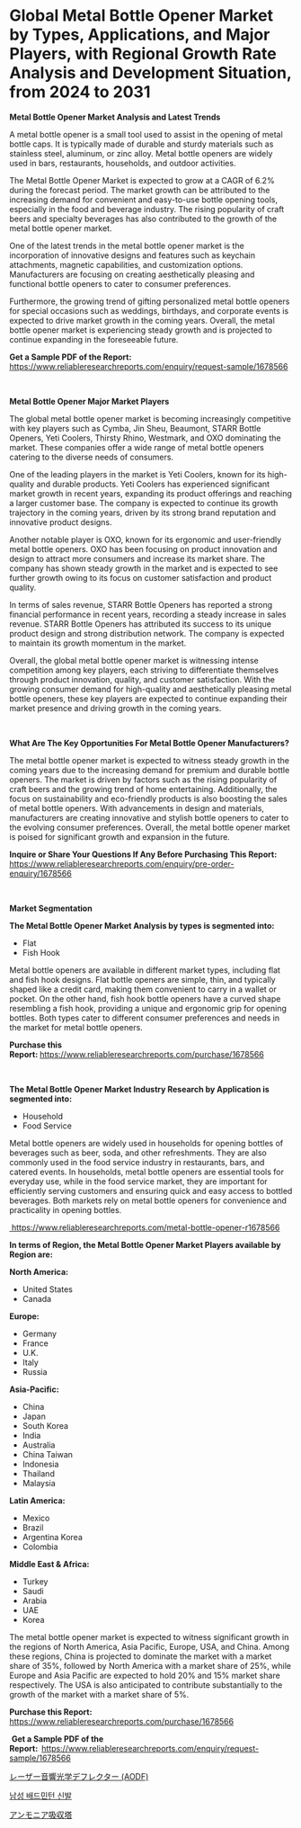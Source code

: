 <p><h1>Global Metal Bottle Opener Market by Types, Applications, and Major Players, with Regional Growth Rate Analysis and Development Situation, from 2024 to 2031</h1></p><p><strong>Metal Bottle Opener Market Analysis and Latest Trends</strong></p>
<p><p>A metal bottle opener is a small tool used to assist in the opening of metal bottle caps. It is typically made of durable and sturdy materials such as stainless steel, aluminum, or zinc alloy. Metal bottle openers are widely used in bars, restaurants, households, and outdoor activities.</p><p>The Metal Bottle Opener Market is expected to grow at a CAGR of 6.2% during the forecast period. The market growth can be attributed to the increasing demand for convenient and easy-to-use bottle opening tools, especially in the food and beverage industry. The rising popularity of craft beers and specialty beverages has also contributed to the growth of the metal bottle opener market.</p><p>One of the latest trends in the metal bottle opener market is the incorporation of innovative designs and features such as keychain attachments, magnetic capabilities, and customization options. Manufacturers are focusing on creating aesthetically pleasing and functional bottle openers to cater to consumer preferences.</p><p>Furthermore, the growing trend of gifting personalized metal bottle openers for special occasions such as weddings, birthdays, and corporate events is expected to drive market growth in the coming years. Overall, the metal bottle opener market is experiencing steady growth and is projected to continue expanding in the foreseeable future.</p></p>
<p><strong>Get a Sample PDF of the Report:&nbsp;</strong> <a href="https://www.reliableresearchreports.com/enquiry/request-sample/1678566">https://www.reliableresearchreports.com/enquiry/request-sample/1678566</a></p>
<p>&nbsp;</p>
<p><strong>Metal Bottle Opener Major Market Players</strong></p>
<p><p>The global metal bottle opener market is becoming increasingly competitive with key players such as Cymba, Jin Sheu, Beaumont, STARR Bottle Openers, Yeti Coolers, Thirsty Rhino, Westmark, and OXO dominating the market. These companies offer a wide range of metal bottle openers catering to the diverse needs of consumers.</p><p>One of the leading players in the market is Yeti Coolers, known for its high-quality and durable products. Yeti Coolers has experienced significant market growth in recent years, expanding its product offerings and reaching a larger customer base. The company is expected to continue its growth trajectory in the coming years, driven by its strong brand reputation and innovative product designs.</p><p>Another notable player is OXO, known for its ergonomic and user-friendly metal bottle openers. OXO has been focusing on product innovation and design to attract more consumers and increase its market share. The company has shown steady growth in the market and is expected to see further growth owing to its focus on customer satisfaction and product quality.</p><p>In terms of sales revenue, STARR Bottle Openers has reported a strong financial performance in recent years, recording a steady increase in sales revenue. STARR Bottle Openers has attributed its success to its unique product design and strong distribution network. The company is expected to maintain its growth momentum in the market.</p><p>Overall, the global metal bottle opener market is witnessing intense competition among key players, each striving to differentiate themselves through product innovation, quality, and customer satisfaction. With the growing consumer demand for high-quality and aesthetically pleasing metal bottle openers, these key players are expected to continue expanding their market presence and driving growth in the coming years.</p></p>
<p>&nbsp;</p>
<p><strong>What Are The Key Opportunities For Metal Bottle Opener Manufacturers?</strong></p>
<p><p>The metal bottle opener market is expected to witness steady growth in the coming years due to the increasing demand for premium and durable bottle openers. The market is driven by factors such as the rising popularity of craft beers and the growing trend of home entertaining. Additionally, the focus on sustainability and eco-friendly products is also boosting the sales of metal bottle openers. With advancements in design and materials, manufacturers are creating innovative and stylish bottle openers to cater to the evolving consumer preferences. Overall, the metal bottle opener market is poised for significant growth and expansion in the future.</p></p>
<p><strong>Inquire or Share Your Questions If Any Before Purchasing This Report:</strong> <a href="https://www.reliableresearchreports.com/enquiry/pre-order-enquiry/1678566">https://www.reliableresearchreports.com/enquiry/pre-order-enquiry/1678566</a></p>
<p>&nbsp;</p>
<p><strong>Market Segmentation</strong></p>
<p><strong>The Metal Bottle Opener Market Analysis by types is segmented into:</strong></p>
<p><ul><li>Flat</li><li>Fish Hook</li></ul></p>
<p><p>Metal bottle openers are available in different market types, including flat and fish hook designs. Flat bottle openers are simple, thin, and typically shaped like a credit card, making them convenient to carry in a wallet or pocket. On the other hand, fish hook bottle openers have a curved shape resembling a fish hook, providing a unique and ergonomic grip for opening bottles. Both types cater to different consumer preferences and needs in the market for metal bottle openers.</p></p>
<p><strong>Purchase this Report:&nbsp;</strong><a href="https://www.reliableresearchreports.com/purchase/1678566">https://www.reliableresearchreports.com/purchase/1678566</a></p>
<p>&nbsp;</p>
<p><strong>The Metal Bottle Opener Market Industry Research by Application is segmented into:</strong></p>
<p><ul><li>Household</li><li>Food Service</li></ul></p>
<p><p>Metal bottle openers are widely used in households for opening bottles of beverages such as beer, soda, and other refreshments. They are also commonly used in the food service industry in restaurants, bars, and catered events. In households, metal bottle openers are essential tools for everyday use, while in the food service market, they are important for efficiently serving customers and ensuring quick and easy access to bottled beverages. Both markets rely on metal bottle openers for convenience and practicality in opening bottles.</p></p>
<p><a href="https://www.reliableresearchreports.com/metal-bottle-opener-r1678566">&nbsp;https://www.reliableresearchreports.com/metal-bottle-opener-r1678566</a></p>
<p><strong>In terms of Region, the Metal Bottle Opener Market Players available by Region are:</strong></p>
<p>
    <p> <strong> North America: </strong>
        <ul>
            <li>United States</li>
            <li>Canada</li>
        </ul>
        </p> 
    <p> <strong> Europe: </strong>
        <ul>
            <li>Germany</li>
            <li>France</li>
            <li>U.K.</li>
            <li>Italy</li>
            <li>Russia</li>
        </ul>
        </p> 
    <p> <strong> Asia-Pacific: </strong>
        <ul>
            <li>China</li>
            <li>Japan</li>
            <li>South Korea</li>
            <li>India</li>
            <li>Australia</li>
            <li>China Taiwan</li>
            <li>Indonesia</li>
            <li>Thailand</li>
            <li>Malaysia</li>
        </ul>
        </p> 
    <p> <strong> Latin America: </strong>
        <ul>
            <li>Mexico</li>
            <li>Brazil</li>
            <li>Argentina Korea</li>
            <li>Colombia</li>
        </ul>
        </p> 
    <p> <strong> Middle East & Africa: </strong>
        <ul>
            <li>Turkey</li>
            <li>Saudi</li>
            <li>Arabia</li>
            <li>UAE</li>
            <li>Korea</li>
        </ul>
    </p>
    </p>
<p><p>The metal bottle opener market is expected to witness significant growth in the regions of North America, Asia Pacific, Europe, USA, and China. Among these regions, China is projected to dominate the market with a market share of 35%, followed by North America with a market share of 25%, while Europe and Asia Pacific are expected to hold 20% and 15% market share respectively. The USA is also anticipated to contribute substantially to the growth of the market with a market share of 5%.</p></p>
<p><strong>Purchase this Report: </strong><a href="https://www.reliableresearchreports.com/purchase/1678566">https://www.reliableresearchreports.com/purchase/1678566</a></p>
<p>&nbsp;<strong>Get a Sample PDF of the Report:&nbsp;&nbsp;</strong><a href="https://www.reliableresearchreports.com/enquiry/request-sample/1678566">https://www.reliableresearchreports.com/enquiry/request-sample/1678566</a></p>
<p><strong></strong></p>
<p><p><a href="https://medium.com/@ethantreutel/%E3%83%AC%E3%83%BC%E3%82%B6%E3%83%BC%E3%82%A2%E3%82%B3%E3%82%BD%E3%82%AA%E3%83%97%E3%83%86%E3%82%A3%E3%83%83%E3%82%AF%E3%83%87%E3%83%95%E3%83%AC%E3%82%AF%E3%82%BF%E3%83%BC-aodf-%E5%B8%82%E5%A0%B4-%E7%AB%B6%E4%BA%89%E5%88%86%E6%9E%90-%E5%B8%82%E5%A0%B4%E5%8B%95%E5%90%91-%E3%81%8A%E3%82%88%E3%81%B32031%E5%B9%B4%E3%81%BE%E3%81%A7%E3%81%AE%E4%BA%88%E6%B8%AC-e84151da5fbc">レーザー音響光学デフレクター (AODF)</a></p><p><a href="https://medium.com/@kathyorton6556/%EB%82%A8%EC%84%B1-%EB%B0%B0%EB%93%9C%EB%AF%BC%ED%84%B4%ED%99%94-%EC%8B%9C%EC%9E%A5-%EA%B2%BD%EC%9F%81-%EB%B6%84%EC%84%9D-%EC%8B%9C%EC%9E%A5-%EB%8F%99%ED%96%A5-%EB%B0%8F-2031%EB%85%84%EA%B9%8C%EC%A7%80%EC%9D%98-%EC%98%88%EC%B8%A1-602c623a9d35">남성 배드민턴 신발</a></p><p><a href="https://medium.com/@s.guest01/%E3%82%A2%E3%83%B3%E3%83%A2%E3%83%8B%E3%82%A2%E5%90%B8%E5%8F%8E%E5%A1%94%E5%B8%82%E5%A0%B4-%E5%B8%82%E5%A0%B4cagr-%E5%B8%82%E5%A0%B4%E3%83%88%E3%83%AC%E3%83%B3%E3%83%89-%E3%81%8A%E3%82%88%E3%81%B3%E6%88%90%E9%95%B7%E6%88%A6%E7%95%A5%E3%81%AB%E9%96%A2%E3%81%99%E3%82%8B%E8%A6%8B%E8%AD%98-bf5b17d477cf">アンモニア吸収塔</a></p></p>